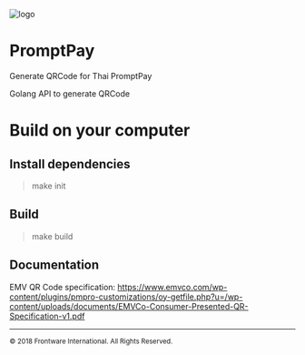 ![logo](https://www.ceoblog.co/wp-content/uploads/2017/10/PromptPay.jpg)

# PromptPay

Generate QRCode for Thai PromptPay

Golang API to generate QRCode

# Build on your computer

## Install dependencies

> make init

## Build

> make build

## Documentation

EMV QR Code specification: https://www.emvco.com/wp-content/plugins/pmpro-customizations/oy-getfile.php?u=/wp-content/uploads/documents/EMVCo-Consumer-Presented-QR-Specification-v1.pdf

-----------------------------------------------
<sup>© 2018 Frontware International. All Rights Reserved.</sup>